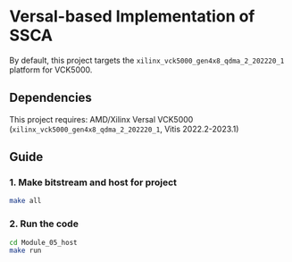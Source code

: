 # Versal-based Implementation of SSCA
By default, this project targets the `xilinx_vck5000_gen4x8_qdma_2_202220_1` platform for VCK5000. 

## Dependencies 
This project requires: AMD/Xilinx Versal VCK5000 (`xilinx_vck5000_gen4x8_qdma_2_202220_1`, Vitis 2022.2-2023.1)

## Guide
### 1. Make bitstream and host for project
```bash
make all
```

### 2. Run the code
```bash
cd Module_05_host
make run
```

